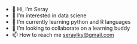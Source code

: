 - 👋 Hi, I’m Seray
- 👀 I’m interested in data sciene
- 🌱 I’m currently learning python and R languages 
- 💞️ I’m looking to collaborate on a learning buddy
- 📫 How to reach me seraylky@gmail.com

<!---
serayky/serayky is a ✨ special ✨ repository because its `README.md` (this file) appears on your GitHub profile.
You can click the Preview link to take a look at your changes.
--->
